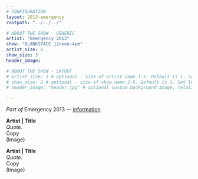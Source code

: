 ```yaml
---
# CONFIGURATION
layout: 2013-emergency
rootpath: "../../../"

# ABOUT THE SHOW - GENERIC
artist: "Emergency 2013"
show: "BLANKSPACE 12noon-4pm"
artist_size: 1
show_size: 3
header_image:

# ABOUT THE SHOW - LAYOUT
# artist_size: 1 # optional - size of artist name 1-5. Default is 1. Set longer names to lower values
# show_size: 2 # optional - size of show name 2-5. Default is 2. Set longer names to lower values
# header_image: "header.jpg" # optional custom background image, relative to current page

---
```

*Part of* Emergency 2013 — [information](/current/2013-emergency/index.html)        
          
**Artist | Title**    
*Quote.*        
Copy        
(Image)        
        
**Artist | Title**    
*Quote.*        
Copy        
(Image)        
